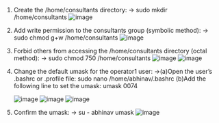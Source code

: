 1. Create the /home/consultants directory: -> sudo mkdir /home/consultants
   ![image](https://github.com/user-attachments/assets/ed9b6c56-aab7-4ffc-b523-2c37d200f924)
   
2. Add write permission to the consultants group (symbolic method): -> sudo chmod g+w /home/consultants
   ![image](https://github.com/user-attachments/assets/2aa28903-b17e-49ff-bd5d-ecffae628cec)
   
3. Forbid others from accessing the /home/consultants directory (octal method): -> sudo chmod 750 /home/consultants
   ![image](https://github.com/user-attachments/assets/642c96d0-5a8b-446e-b3aa-41465baa0657)
   ![image](https://github.com/user-attachments/assets/5a382bf5-815d-42f5-a938-e4e838283dbe)

4. Change the default umask for the operator1 user: ->(a)Open the user’s .bashrc or .profile file: sudo nano /home/abhinav/.bashrc
   (b)Add the following line to set the umask: umask 0074

   ![image](https://github.com/user-attachments/assets/7f3a0433-b360-4511-a2b2-da5e85991bdc)
   ![image](https://github.com/user-attachments/assets/15017e59-9ee8-4cda-bd9a-e72c5c5d71ae)
   ![image](https://github.com/user-attachments/assets/94f08aa6-8c08-479c-b461-32750454cf42)

5. Confirm the umask: -> su - abhinav umask
   ![image](https://github.com/user-attachments/assets/a24da587-5b2d-4f44-8843-cd7f3766bef3)




